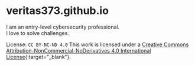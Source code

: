 # veritas373.github.io
I am an entry-level cybersecurity professional.<br>
I love to solve challenges.<br>

License: `CC BY-NC-ND 4.0`
This work is licensed under a [Creative Commons
Attribution-NonCommercial-NoDerivatives 4.0 International License](https://creativecommons.org/licenses/by-nc-nd/4.0/){:target="_blank"}.
